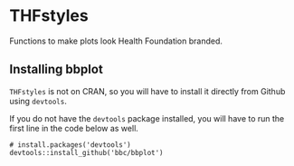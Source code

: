 # THFstyles
Functions to make plots look Health Foundation branded.

## Installing bbplot

`THFstyles` is not on CRAN, so you will have to install it directly from Github using `devtools`. 

If you do not have the `devtools` package installed, you will have to run the first line in the code below as well. 


```
# install.packages('devtools')
devtools::install_github('bbc/bbplot')
```
